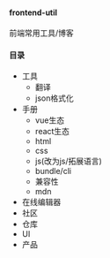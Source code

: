 #### frontend-util
前端常用工具/博客
#### 目录
- 工具
  - 翻译
  - json格式化
- 手册
  - vue生态
  - react生态
  - html
  - css
  - js(改为js/拓展语言)
  - bundle/cli
  - 兼容性
  - mdn
- 在线编辑器
- 社区
- 仓库
- UI
- 产品

